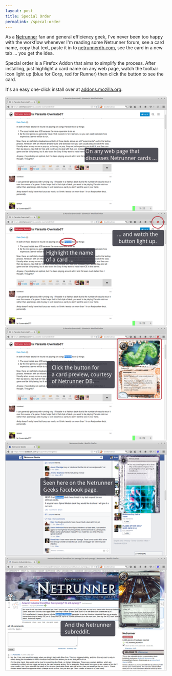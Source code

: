 ```yaml
---
layout: post
title: Special Order
permalink: /specal-order
---
```


As a [Netrunner][1] fan and general efficiency geek, I've never been
too happy with the workflow whenever I'm reading some Netrunner forum,
see a card name, copy that text, paste it in to [netrunnerdb.com][2],
see the card in a new tab ... you get the idea.

Special order is a Firefox Addon that aims to simplify the
process. After installing, just highlight a card name on any web page,
watch the toolbar icon light up (blue for Corp, red for Runner) then
click the button to see the card.

It's an easy one-click install over at [addons.mozilla.org][3].

<div id="carousel-example-generic" class="carousel slide" data-ride="carousel">

  <!-- Wrapper for slides -->
  <div class="carousel-inner">
    <div class="item active">
      <img src="/images/special-order/stimhack-1.png" alt="Stimhack">
    </div>
    <div class="item">
      <img src="/images/special-order/stimhack-2.png" alt="Stimhack">
    </div>
    <div class="item">
      <img src="/images/special-order/stimhack-3.png" alt="Stimhack">
    </div>
    <div class="item">
      <img src="/images/special-order/netrunner-geeks.png" alt="Netrunner Geeks">
    </div>
    <div class="item">
      <img src="/images/special-order/reddit.png" alt="Reddit">
    </div>

  </div>

  <!-- Controls -->
  <a class="left carousel-control" href="#carousel-example-generic" role="button" data-slide="prev">
    <span class="glyphicon glyphicon-chevron-left"></span>
  </a>
  <a class="right carousel-control" href="#carousel-example-generic" role="button" data-slide="next">
    <span class="glyphicon glyphicon-chevron-right"></span>
  </a>
</div>


[1]: http://www.fantasyflightgames.com/edge_minisite.asp?eidm=207
[2]: http://netrunnerdb.com
[3]: https://addons.mozilla.org/en-US/firefox/addon/special-order/
